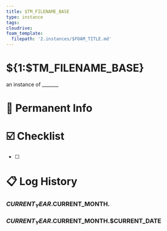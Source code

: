 ```yaml
---
title: $TM_FILENAME_BASE
type: instance
tags: 
cloudrive:
foam_template:
  filepath: '2.instances/$FOAM_TITLE.md'
---
```

# ${1:$TM_FILENAME_BASE}
an instance of _______

# 📁 Permanent Info

# ☑️ Checklist
- [ ] 
# 📋 Log History

### $CURRENT_YEAR.$CURRENT_MONTH.

### $CURRENT_YEAR.$CURRENT_MONTH.$CURRENT_DATE

